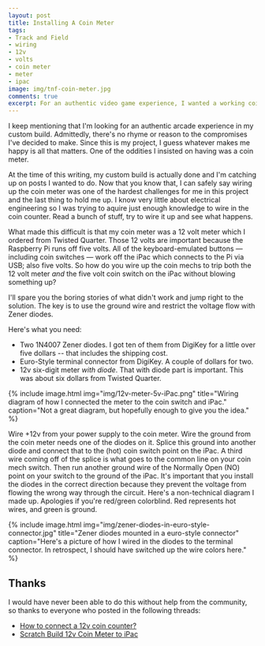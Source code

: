 ```yaml
---
layout: post
title: Installing A Coin Meter
tags:
- Track and Field
- wiring
- 12v
- volts
- coin meter
- meter
- ipac
image: img/tnf-coin-meter.jpg
comments: true
excerpt: For an authentic video game experience, I wanted a working coin meter in my scratch built game. Knowing very little about wiring, I needed a lot of help from the community to pull this off.
---
```

I keep mentioning that I'm looking for an authentic arcade experience in my custom build. Admittedly, there's no rhyme or reason to the compromises I've decided to make. Since this is my project, I guess whatever makes me happy is all that matters. One of the oddities I insisted on having was a coin meter.

At the time of this writing, my custom build is actually done and I'm catching up on posts I wanted to do. Now that you know that, I can safely say wiring up the coin meter was one of the hardest challenges for me in this project and the last thing to hold me up. I know very little about electrical engineering so I was trying to aquire just enough knowledge to wire in the coin counter. Read a bunch of stuff, try to wire it up and see what happens.

What made this difficult is that my coin meter was a 12 volt meter which I ordered from Twisted Quarter. Those 12 volts are important because the Raspberry Pi runs off five volts. All of the keyboard-emulated buttons &mdash; including coin switches &mdash; work off the iPac which connects to the Pi via USB; also five volts. So how do you wire up the coin mechs to trip both the 12 volt meter *and* the five volt coin switch on the iPac without blowing something up?

I'll spare you the boring stories of what didn't work and jump right to the solution. The key is to use the ground wire and restrict the voltage flow with Zener diodes.

Here's what you need:

* Two 1N4007 Zener diodes. I got ten of them from DigiKey for a little over five dollars -- that includes the shipping cost.
* Euro-Style terminal connector from DigiKey. A couple of dollars for two.
* 12v six-digit meter *with diode*. That with diode part is important. This was about six dollars from Twisted Quarter.

{% include image.html
            img="img/12v-meter-5v-iPac.png"
            title="Wiring diagram of how I connected the meter to the coin switch and iPac."
            caption="Not a great diagram, but hopefully enough to give you the idea." %}

Wire +12v from your power supply to the coin meter. Wire the ground from the coin meter needs one of the diodes on it. Splice this ground into another diode and connect that to the (hot) coin switch point on the iPac. A third wire coming off of the splice is what goes to the common line on your coin mech switch. Then run another ground wire of the Normally Open (NO) point on your switch to the ground of the iPac. It's important that you install the diodes in the correct direction because they prevent the voltage from flowing the wrong way through the circuit. Here's a non-technical diagram I made up. Apologies if you're red/green colorblind. Red represents hot wires, and green is ground.

{% include image.html
            img="img/zener-diodes-in-euro-style-connector.jpg"
            title="Zener diodes mounted in a euro-style connector"
            caption="Here's a picture of how I wired in the diodes to the terminal connector. In retrospect, I should have switched up the wire colors here." %}

## Thanks
I would have never been able to do this without help from the community, so thanks to everyone who posted in the following threads:

* [How to connect a 12v coin counter?](http://forum.arcadecontrols.com/index.php/topic,98804.msg1043833.html?PHPSESSID=c6su3m0d17l8fggk38ullon4d5#msg1043833)
* [Scratch Build 12v Coin Meter to iPac](https://forums.arcade-museum.com/showthread.php?t=408030)
